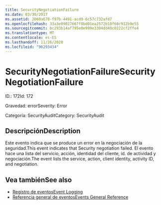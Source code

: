 ```yaml
---
title: SecurityNegotiationFailure
ms.date: 03/30/2017
ms.assetid: 2060a678-f97b-4491-acd9-6c57c732afd7
ms.openlocfilehash: 33a3e09027667f8bd01ea2572b18f60c912b9e55
ms.sourcegitcommit: bc293b14af795e0e999e3304dd40c0222cf2ffe4
ms.translationtype: MT
ms.contentlocale: es-ES
ms.lasthandoff: 11/26/2020
ms.locfileid: "96293434"
---
```

# <a name="securitynegotiationfailure"></a><span data-ttu-id="1897a-102">SecurityNegotiationFailure</span><span class="sxs-lookup"><span data-stu-id="1897a-102">SecurityNegotiationFailure</span></span>

<span data-ttu-id="1897a-103">ID.: 172</span><span class="sxs-lookup"><span data-stu-id="1897a-103">Id: 172</span></span>  
  
 <span data-ttu-id="1897a-104">Gravedad: error</span><span class="sxs-lookup"><span data-stu-id="1897a-104">Severity: Error</span></span>  
  
 <span data-ttu-id="1897a-105">Categoría: SecurityAudit</span><span class="sxs-lookup"><span data-stu-id="1897a-105">Category: SecurityAudit</span></span>  
  
## <a name="description"></a><span data-ttu-id="1897a-106">Descripción</span><span class="sxs-lookup"><span data-stu-id="1897a-106">Description</span></span>  

 <span data-ttu-id="1897a-107">Este evento indica que se produce un error en la negociación de la seguridad.</span><span class="sxs-lookup"><span data-stu-id="1897a-107">This event indicates that Security negotiation failed.</span></span> <span data-ttu-id="1897a-108">El evento hace una lista del servicio, acción, identidad del cliente, id. de actividad y negociación.</span><span class="sxs-lookup"><span data-stu-id="1897a-108">The event lists the service, action, client identity, activity ID, and negotiation.</span></span>  
  
## <a name="see-also"></a><span data-ttu-id="1897a-109">Vea también</span><span class="sxs-lookup"><span data-stu-id="1897a-109">See also</span></span>

- [<span data-ttu-id="1897a-110">Registro de eventos</span><span class="sxs-lookup"><span data-stu-id="1897a-110">Event Logging</span></span>](index.md)
- [<span data-ttu-id="1897a-111">Referencia general de eventos</span><span class="sxs-lookup"><span data-stu-id="1897a-111">Events General Reference</span></span>](events-general-reference.md)

